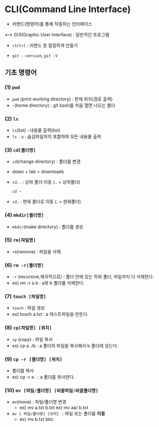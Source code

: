 # CLI(Command Line Interface)

- 커맨드(명령어)를 통해 작동하는 인터페이스

<--> GUI(Graphic User Interface) : 일반적인 프로그램

- `ctrl+l` : 커맨드 창 깔끔하게 만들기

- `git --version`, `git -V`

## 기초 명령어

### (1) `pwd`

- `pwd` (print working directory) : 현재 위치(경로 출력)
- `~`(home directory) :  git bash를 처음 열면 나오는 폴더 



### (2) `ls`

- `ls`(list) : 내용물 출력(list)
- `ls -a` : 숨김파일까지 포함하여 모든 내용물 출력



### (3) `cd[폴더명]`

- `cd`(change directory) : 폴더를 변경
  
- down + tab = downloads
  
- `cd..` : 상위 폴더 이동 (.. = 상위폴더)

  `cd ~` 

- `cd.` : 현재 폴더로 이동 (. = 현재폴더)



### (4) `mkdir[폴더명]` 

- `mkdir`(make directory) : 폴더를 생성



### (5) `rm[파일명]`

- `rm`(remove) : 파일을 삭제



### (6) `rm -r[폴더명]`

- `-r` (recursive,재귀적으로) :  폴더 안에 있는 하위 폴더, 파일까지 다 삭제한다.
- ex) rm -r a b : a와 b 폴더를 삭제한다.



### (7) `touch [파일명]`

- `touch`  : 파일 생성
- ex) touch a.txt : a 텍스트파일을 만든다.



### (8) `cp[파일명] [위치]`

-  `cp` (copy) : 파일 복사
- ex) cp a ./b : a 폴더의 파일을 복사해서 b 폴더에 넣는다.



### (9) `cp -r [폴더명] [위치]`

- 폴더를 복사
- ex) cp -r a . : a 폴더를 복사한다.



### (10) `mv [파일/폴더명] [바꿀파일/바꿀폴더명]`

- `mv`(move) : 파일/폴더명 변경
  - ex)  mv  a.txt  b.txt
    ex)  mv  aa/    b.txt
- `mv [ 파일/폴더명] [위치] ` : 파일 또는 폴더를 **이동**
  - ex)  mv  b.txt  bbc